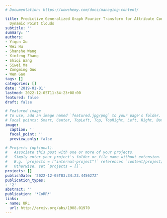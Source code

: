 ```yaml
---
# Documentation: https://wowchemy.com/docs/managing-content/

title: Predictive Generalized Graph Fourier Transform for Attribute Compression of
  Dynamic Point Clouds
subtitle: ''
summary: ''
authors:
- Yiqun Xu
- Wei Hu
- Shanshe Wang
- Xinfeng Zhang
- Shiqi Wang
- Siwei Ma
- Zongming Guo
- Wen Gao
tags: []
categories: []
date: '2019-01-01'
lastmod: 2022-12-05T11:34:23+08:00
featured: false
draft: false

# Featured image
# To use, add an image named `featured.jpg/png` to your page's folder.
# Focal points: Smart, Center, TopLeft, Top, TopRight, Left, Right, BottomLeft, Bottom, BottomRight.
image:
  caption: ''
  focal_point: ''
  preview_only: false

# Projects (optional).
#   Associate this post with one or more of your projects.
#   Simply enter your project's folder or file name without extension.
#   E.g. `projects = ["internal-project"]` references `content/project/deep-learning/index.md`.
#   Otherwise, set `projects = []`.
projects: []
publishDate: '2022-12-05T03:34:23.445627Z'
publication_types:
- '2'
abstract: ''
publication: '*CoRR*'
links:
- name: URL
  url: http://arxiv.org/abs/1908.01970
---
```

